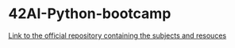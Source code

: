# 42AI-Python-bootcamp

[Link to the official repository containing the subjects and resouces](https://github.com/42-AI/bootcamp_python)
